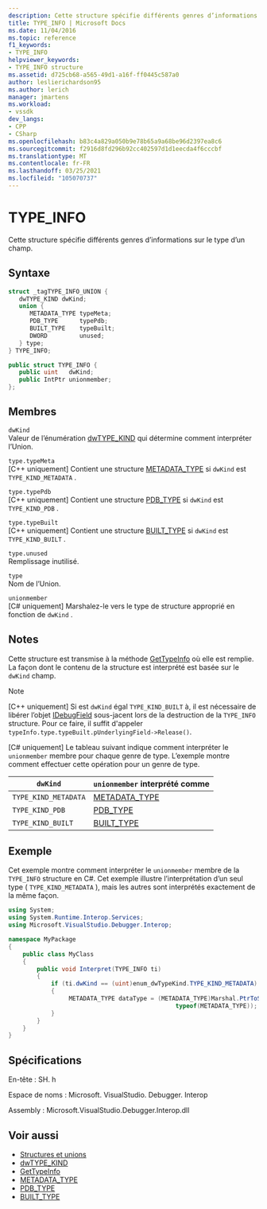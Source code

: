 ```yaml
---
description: Cette structure spécifie différents genres d’informations sur le type d’un champ.
title: TYPE_INFO | Microsoft Docs
ms.date: 11/04/2016
ms.topic: reference
f1_keywords:
- TYPE_INFO
helpviewer_keywords:
- TYPE_INFO structure
ms.assetid: d725cb68-a565-49d1-a16f-ff0445c587a0
author: leslierichardson95
ms.author: lerich
manager: jmartens
ms.workload:
- vssdk
dev_langs:
- CPP
- CSharp
ms.openlocfilehash: b83c4a829a050b9e78b65a9a68be96d2397ea8c6
ms.sourcegitcommit: f2916d8fd296b92cc402597d1d1eecda4f6cccbf
ms.translationtype: MT
ms.contentlocale: fr-FR
ms.lasthandoff: 03/25/2021
ms.locfileid: "105070737"
---
```

# <a name="type_info"></a>TYPE_INFO
Cette structure spécifie différents genres d’informations sur le type d’un champ.

## <a name="syntax"></a>Syntaxe

```cpp
struct _tagTYPE_INFO_UNION {
   dwTYPE_KIND dwKind;
   union {
      METADATA_TYPE typeMeta;
      PDB_TYPE      typePdb;
      BUILT_TYPE    typeBuilt;
      DWORD         unused;
   } type;
} TYPE_INFO;
```

```csharp
public struct TYPE_INFO {
   public uint   dwKind;
   public IntPtr unionmember;
};
```

## <a name="members"></a>Membres
 `dwKind`\
 Valeur de l’énumération [dwTYPE_KIND](../../../extensibility/debugger/reference/dwtype-kind.md) qui détermine comment interpréter l’Union.

 `type.typeMeta`\
 [C++ uniquement] Contient une structure [METADATA_TYPE](../../../extensibility/debugger/reference/metadata-type.md) si `dwKind` est `TYPE_KIND_METADATA` .

 `type.typePdb`\
 [C++ uniquement] Contient une structure [PDB_TYPE](../../../extensibility/debugger/reference/pdb-type.md) si `dwKind` est `TYPE_KIND_PDB` .

 `type.typeBuilt`\
 [C++ uniquement] Contient une structure [BUILT_TYPE](../../../extensibility/debugger/reference/built-type.md) si `dwKind` est `TYPE_KIND_BUILT` .

 `type.unused`\
 Remplissage inutilisé.

 `type`\
 Nom de l’Union.

 `unionmember`\
 [C# uniquement] Marshalez-le vers le type de structure approprié en fonction de `dwKind` .

## <a name="remarks"></a>Notes
 Cette structure est transmise à la méthode [GetTypeInfo](../../../extensibility/debugger/reference/idebugfield-gettypeinfo.md) où elle est remplie. La façon dont le contenu de la structure est interprété est basée sur le `dwKind` champ.

> [!NOTE]
> [C++ uniquement] Si est `dwKind` égal `TYPE_KIND_BUILT` à, il est nécessaire de libérer l’objet [IDebugField](../../../extensibility/debugger/reference/idebugfield.md) sous-jacent lors de la destruction de la `TYPE_INFO` structure. Pour ce faire, il suffit d'appeler `typeInfo.type.typeBuilt.pUnderlyingField->Release()`.

 [C# uniquement] Le tableau suivant indique comment interpréter le `unionmember` membre pour chaque genre de type. L’exemple montre comment effectuer cette opération pour un genre de type.

|`dwKind`|`unionmember` interprété comme|
|--------------|----------------------------------|
|`TYPE_KIND_METADATA`|[METADATA_TYPE](../../../extensibility/debugger/reference/metadata-type.md)|
|`TYPE_KIND_PDB`|[PDB_TYPE](../../../extensibility/debugger/reference/pdb-type.md)|
|`TYPE_KIND_BUILT`|[BUILT_TYPE](../../../extensibility/debugger/reference/built-type.md)|

## <a name="example"></a>Exemple
 Cet exemple montre comment interpréter le `unionmember` membre de la `TYPE_INFO` structure en C#. Cet exemple illustre l’interprétation d’un seul type ( `TYPE_KIND_METADATA` ), mais les autres sont interprétés exactement de la même façon.

```csharp
using System;
using System.Runtime.Interop.Services;
using Microsoft.VisualStudio.Debugger.Interop;

namespace MyPackage
{
    public class MyClass
    {
        public void Interpret(TYPE_INFO ti)
        {
            if (ti.dwKind == (uint)enum_dwTypeKind.TYPE_KIND_METADATA)
            {
                 METADATA_TYPE dataType = (METADATA_TYPE)Marshal.PtrToStructure(ti.unionmember,
                                               typeof(METADATA_TYPE));
            }
        }
    }
}
```

## <a name="requirements"></a>Spécifications
 En-tête : SH. h

 Espace de noms : Microsoft. VisualStudio. Debugger. Interop

 Assembly : Microsoft.VisualStudio.Debugger.Interop.dll

## <a name="see-also"></a>Voir aussi
- [Structures et unions](../../../extensibility/debugger/reference/structures-and-unions.md)
- [dwTYPE_KIND](../../../extensibility/debugger/reference/dwtype-kind.md)
- [GetTypeInfo](../../../extensibility/debugger/reference/idebugfield-gettypeinfo.md)
- [METADATA_TYPE](../../../extensibility/debugger/reference/metadata-type.md)
- [PDB_TYPE](../../../extensibility/debugger/reference/pdb-type.md)
- [BUILT_TYPE](../../../extensibility/debugger/reference/built-type.md)
